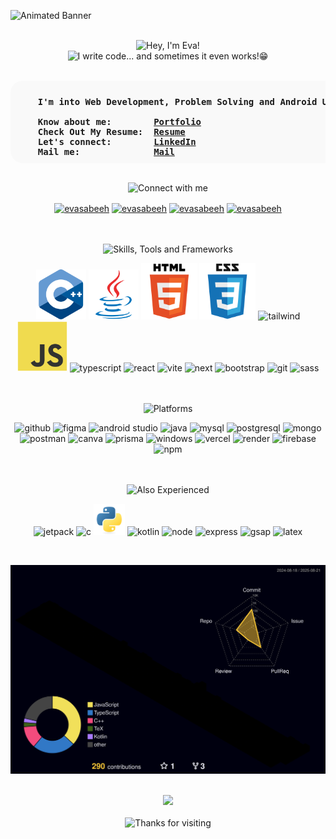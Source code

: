 ![Animated Banner](https://github.com/user-attachments/assets/f1b140a6-c1bc-4171-a05a-b33bb7fd8549)

<br> 

<div align="center">
    <img loading="lazy" src="https://readme-typing-svg.demolab.com?font=Fira+Code&weight=700&size=40&duration=1500&pause=500&color=EB008B&center=true&vCenter=true&repeat=false&width=395&height=50&lines=Hey%2C+I'm++Eva!" alt="Hey, I'm Eva!" />
</div>

<div align="center">
    <img loading="lazy" src="https://readme-typing-svg.demolab.com?font=Fira+Code&weight=700&size=17&duration=1500&pause=1500&color=00C9A7&center=true&vCenter=true&multiline=false&width=600&height=50&lines=I+write+code...+and+sometimes+it+even+works!+%F0%9F%98%81" alt="I write code... and sometimes it even works!😁" />
</div>

<br>

<pre>
<div style="padding: 10px; border-radius: 20px; background-color: #f9f9f9; display: inline-block;">
    <b>I'm into Web Development, Problem Solving and Android UI Development.</b><br>
    <b>Know about me:        <a href="https://evasabeeh.github.io/" target="_blank" rel="noopener noreferrer">Portfolio</a></b>
    <b>Check Out My Resume:  <a href="https://drive.google.com/file/d/1bl4uwfV8MdEZQ8FeSAEiLNzOOcW1i6xC/view?usp=drive_link" target="_blank" rel="noopener noreferrer">Resume</a></b>
    <b>Let's connect:        <a href="https://www.linkedin.com/in/eva-sabeeh/" target="_blank" rel="noopener noreferrer">LinkedIn</a></b> 
    <b>Mail me:              <a href="mailto:evasabeeh@gmail.com" target="_blank" rel="noopener noreferrer">Mail</a></b>
</div>
</pre>

<br>

<div align="center">
    <img loading="lazy" src="https://readme-typing-svg.demolab.com?font=Fira+Code&weight=500&size=20&duration=1&pause=1&color=00C9A7&center=true&vCenter=true&repeat=false&width=500&height=50&lines=Connect+with+me" alt="Connect with me" />
</div>

<p align="center">
<a href="https://www.hackerrank.com/evasabeeh" target="blank"><img align="center" src="https://img.shields.io/badge/-Hackerrank-2EC866?style=for-the-badge&logo=HackerRank&logoColor=white" alt="evasabeeh" /></a>
<a href="https://www.leetcode.com/evasabeeh" target="blank"><img align="center" src="https://img.shields.io/badge/LeetCode-000000?style=for-the-badge&logo=LeetCode&logoColor=#d16c06" alt="evasabeeh" /></a>
<a href="https://www.geeksforgeeks.org/user/evas190401/" target="blank"><img align="center" src="https://img.shields.io/badge/GeeksforGeeks-gray?style=for-the-badge&logo=geeksforgeeks&logoColor=35914c" alt="evasabeeh"/></a>
<a href="https://codeforces.com/profile/eva_sabeeh" target="blank"><img align="center" src="https://img.shields.io/badge/Codeforces-445f9d?style=for-the-badge&logo=Codeforces&logoColor=white" alt="evasabeeh" /></a>
</p>
<br>
<br>
<div align="center">
    <img loading="lazy" src="https://readme-typing-svg.demolab.com?font=Fira+Code&weight=500&size=20&duration=1&pause=1&color=00C9A7&center=true&vCenter=true&repeat=false&width=500&height=50&lines=Skills%2C+Tools+and+Frameworks" alt="Skills, Tools and Frameworks" />
</div>

<p align="center">
<img src="https://raw.githubusercontent.com/devicons/devicon/master/icons/cplusplus/cplusplus-original.svg" alt="cplusplus" width="80" height="80"/> 
<img src="https://raw.githubusercontent.com/devicons/devicon/master/icons/java/java-original.svg" alt="java" width="80" height="80"/>
<img src="https://raw.githubusercontent.com/devicons/devicon/master/icons/html5/html5-original-wordmark.svg" alt="html5" width="90" height="90"/> 
<img src="https://raw.githubusercontent.com/devicons/devicon/master/icons/css3/css3-original-wordmark.svg" alt="css3" width="90" height="90"/>
<img src="https://icon.icepanel.io/Technology/svg/Tailwind-CSS.svg" alt="tailwind" width="80" height="80"/> 
<img src="https://raw.githubusercontent.com/devicons/devicon/master/icons/javascript/javascript-original.svg" alt="javascript" width="80" height="80"/>
<img src="https://upload.wikimedia.org/wikipedia/commons/thumb/4/4c/Typescript_logo_2020.svg/2048px-Typescript_logo_2020.svg.png" alt="typescript" width="80" height="80"/>
<img src="https://upload.wikimedia.org/wikipedia/commons/thumb/a/a7/React-icon.svg/768px-React-icon.svg.png" alt="react" width="80" height="80"/>
<img src="https://icon.icepanel.io/Technology/svg/Vite.js.svg" alt="vite" width="80" height="80"/> 
<img src="https://img.icons8.com/fluent-systems-filled/512/FFFFFF/nextjs.png" alt="next" width="80" height="80"/>
<img src="https://upload.wikimedia.org/wikipedia/commons/thumb/b/b2/Bootstrap_logo.svg/768px-Bootstrap_logo.svg.png?20210507000024" alt="bootstrap" width="80" height="80"/>
<img src="https://www.vectorlogo.zone/logos/git-scm/git-scm-icon.svg" alt="git" width="80" height="80"/>
<img src="https://upload.wikimedia.org/wikipedia/commons/thumb/9/96/Sass_Logo_Color.svg/2560px-Sass_Logo_Color.svg.png" alt="sass" width="80" height="80"/>
</p>
<br>
<br>
<div align="center">
    <img loading="lazy" src="https://readme-typing-svg.demolab.com?font=Fira+Code&weight=500&size=20&duration=1&pause=1&color=00C9A7&center=true&vCenter=true&repeat=false&width=500&height=50&lines=Platforms" alt="Platforms" />
</div>

<p align="center">
<img src="https://uxwing.com/wp-content/themes/uxwing/download/brands-and-social-media/github-white-icon.png" alt="github" width="80" height="80"/>
<img src="https://www.vectorlogo.zone/logos/figma/figma-icon.svg" alt="figma" width="80" height="80"/> 
<img src="https://uxwing.com/wp-content/themes/uxwing/download/brands-and-social-media/android-studio-icon.png" alt="android studio" width="80" height="80"/> 
<img src="https://uxwing.com/wp-content/themes/uxwing/download/brands-and-social-media/visual-studio-code-icon.png" alt="java" width="80" height="80"/> 
<img src="https://pngimg.com/uploads/mysql/mysql_PNG23.png" alt="mysql" width="80" height="80"/> 
<img src="https://upload.wikimedia.org/wikipedia/commons/thumb/2/29/Postgresql_elephant.svg/810px-Postgresql_elephant.svg.png?20080116191800" alt="postgresql" width="80" height="80"/> 
<img src="https://cdn.iconscout.com/icon/free/png-256/free-mongodb-logo-icon-download-in-svg-png-gif-file-formats--wordmark-programming-langugae-freebies-pack-logos-icons-1175140.png?f=webp" alt="mongo" width="80" height="80"/>
<img src="https://uxwing.com/wp-content/themes/uxwing/download/brands-and-social-media/postman-icon.png" alt="postman" width="80" height="80"/> 
<img src="https://uxwing.com/wp-content/themes/uxwing/download/brands-and-social-media/canva-icon.png" alt="canva" width="80" height="80"/>
<img src="https://d2eip9sf3oo6c2.cloudfront.net/tags/images/000/001/287/full/prismaHD.png" alt="prisma" width="80" height="80"/> 
<img src="https://upload.wikimedia.org/wikipedia/commons/thumb/0/0a/Unofficial_Windows_logo_variant_-_2002%E2%80%932012_%28Multicolored%29.svg/255px-Unofficial_Windows_logo_variant_-_2002%E2%80%932012_%28Multicolored%29.svg.png" alt="windows" width="80" height="80"/> 
<img src="https://cdn.brandfetch.io/idBNXhKpAC/w/400/h/400/theme/dark/icon.png?c=1bxid64Mup7aczewSAYMX&t=1737134111218" alt="vercel" width="80" height="80"/> 
<img src="https://cdn.sanity.io/images/34ent8ly/production/ec37a3660704e1fa2b4246c9a01ab34e145194ad-824x824.png" alt="render" width="80" height="80"/> 
<img src="https://brandeps.com/logo-download/F/Firebase-logo-02.png" alt="firebase" width="80" height="80"/>
<img src="https://upload.wikimedia.org/wikipedia/commons/d/db/Npm-logo.svg" alt="npm" width="80" height="80"/> 
</p>
<br>
<br>
<div align="center">
    <img loading="lazy" src="https://readme-typing-svg.demolab.com?font=Fira+Code&weight=500&size=20&duration=1&pause=1&color=00C9A7&center=true&vCenter=true&repeat=false&width=500&height=50&lines=Also+Experienced" alt="Also Experienced" />
</div>

<p align="center">
<img src="https://developers.google.com/static/focus/images/jetpack-comp.png" alt="jetpack" width="50" height="50"/> 
<img src="https://upload.wikimedia.org/wikipedia/commons/1/18/C_Programming_Language.svg" alt="c" width="50" height="50"/> 
<img src="https://raw.githubusercontent.com/devicons/devicon/master/icons/python/python-original.svg" alt="python" width="50" height="50"/> 
<img src="https://www.vectorlogo.zone/logos/kotlinlang/kotlinlang-icon.svg" alt="kotlin" width="50" height="50"/> 
<img src="https://img.icons8.com/fluent/512/node-js.png" alt="node" width="50" height="50"/>
<img src="https://w7.pngwing.com/pngs/925/447/png-transparent-express-js-node-js-javascript-mongodb-node-js-text-trademark-logo-thumbnail.png" alt="express" width="50" height="50"/> 
<img src="https://img1.daumcdn.net/thumb/R1280x0/?scode=mtistory2&fname=https%3A%2F%2Fblog.kakaocdn.net%2Fdn%2FedQkFg%2Fbtq66jMy5hK%2FUK280mtnLW2LX4kDKtrGr0%2Fimg.png" alt="gsap" width="60" height="60"/>
<img src="https://icon.icepanel.io/Technology/png-shadow-512/TeX.png" alt="latex" width="50" height="50"/> 
</p>
<br>

![](./profile-3d-contrib/profile-night-rainbow.svg)

<!--img align="center" src="/github-metrics.svg" alt="Metrics" width="100%"-->

<br>

<div align="center">
    <img src="https://streak-stats.demolab.com/?user=evasabeeh"/>
</div>

<br>

<div align="center">
    <img loading="lazy" src="https://readme-typing-svg.demolab.com?font=Anton&weight=700&size=18&duration=2500&pause=1000&color=00C9A7&center=true&vCenter=true&width=210&height=20&lines=Thanks+for+visiting!" alt="Thanks for visiting" />
</div>
